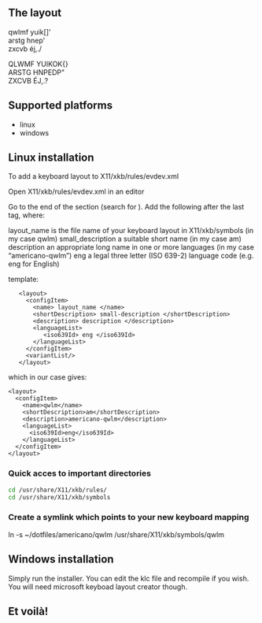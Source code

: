 ## The layout

qwlmf yuik[]' <br/>
arstg hnep' <br/>
zxcvb éj,./ <br/>

QLWMF YUIKOK{} <br/>
ARSTG HNPEDP" <br/>
ZXCVB ÉJ,.? <br/>


## Supported platforms
* linux
* windows

## Linux installation

To add a keyboard layout to X11/xkb/rules/evdev.xml

Open X11/xkb/rules/evdev.xml in an editor

Go to the end of the <layoutList> section (search for </layoutList>). Add the
following after the last </layout> tag, where:

layout_name is the file name of your keyboard layout in X11/xkb/symbols (in my case qwlm)
small_description a suitable short name (in my case am)
description an appropriate long name in one or more languages (in my case “americano-qwlm”)
eng a legal three letter (ISO 639-2) language code (e.g. eng for English)

template:

       <layout>
         <configItem>
           <name> layout_name </name>
           <shortDescription> small-description </shortDescription>
           <description> description </description>
           <languageList>
              <iso639Id> eng </iso639Id>
           </languageList>
         </configItem>
         <variantList/>
       </layout>

which in our case gives:

    <layout>
      <configItem>
        <name>qwlm</name>
        <shortDescription>am</shortDescription>
        <description>americano-qwlm</description>
        <languageList>
          <iso639Id>eng</iso639Id>
        </languageList>
      </configItem>
    </layout>

### Quick acces to important directories

```bash
cd /usr/share/X11/xkb/rules/
cd /usr/share/X11/xkb/symbols
```
### Create a symlink which points to your new keyboard mapping

ln -s ~/dotfiles/americano/qwlm /usr/share/X11/xkb/symbols/qwlm

## Windows installation

Simply run the installer. You can edit the klc file and recompile if you wish. You will need microsoft keyboad layout creator though.

## Et voilà!
